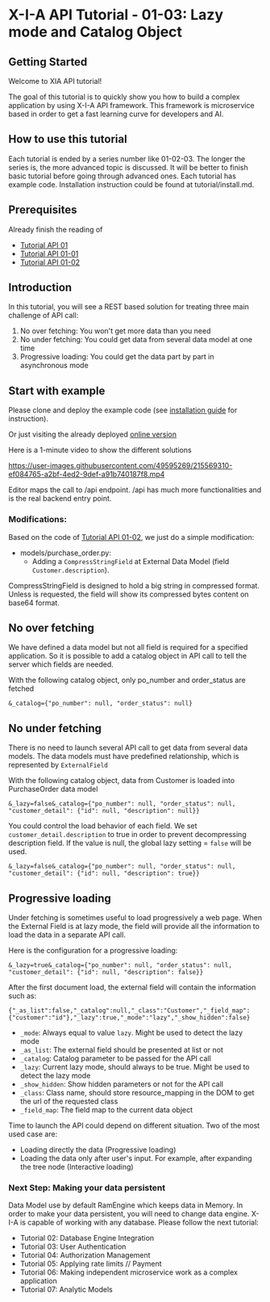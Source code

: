 # X-I-A API Tutorial - 01-03: Lazy mode and Catalog Object 
## Getting Started

Welcome to XIA API tutorial!

The goal of this tutorial is to quickly show you how to build a complex application by using X-I-A API framework. 
This framework is microservice based in order to get a fast learning curve for developers and AI.

## How to use this tutorial

Each tutorial is ended by a series number like 01-02-03. The longer the series is, the more advanced topic is discussed.
It will be better to finish basic tutorial before going through advanced ones. Each tutorial has example code. 
Installation instruction could be found at tutorial/install.md.

## Prerequisites

Already finish the reading of
* [Tutorial API 01](https://github.com/X-I-A/xia-tutorial-api-01)
* [Tutorial API 01-01](https://github.com/X-I-A/xia-tutorial-api-01-01)
* [Tutorial API 01-02](https://github.com/X-I-A/xia-tutorial-api-01-02)


## Introduction

In this tutorial, you will see a REST based solution for treating three main challenge of API call:
1. No over fetching: You won't get more data than you need
2. No under fetching: You could get data from several data model at one time
3. Progressive loading: You could get the data part by part in asynchronous mode

## Start with example

Please clone and deploy the example code (see [installation guide](tutorial/install.md) for instruction).

Or just visiting the already deployed [online version](https://xia-tutorial-api-01-03-srspyyjtqa-ew.a.run.app/order)

Here is a 1-minute video to show the different solutions

https://user-images.githubusercontent.com/49595269/215569310-ef084765-a2bf-4ed2-9def-a91b740187f8.mp4

Editor maps the call to /api endpoint. /api has much more functionalities and is the real backend entry point.

### Modifications:

Based on the code of [Tutorial API 01-02](https://github.com/X-I-A/xia-tutorial-api-01-02), 
we just do a simple modification:
* models/purchase_order.py:
    * Adding a `CompressStringField` at External Data Model (field `Customer.description`).

CompressStringField is designed to hold a big string in compressed format. Unless is requested, the field will show
its compressed bytes content on base64 format.

## No over fetching

We have defined a data model but not all field is required for a specified application. So it is possible to add a 
catalog object in API call to tell the server which fields are needed.

With the following catalog object, only po_number and order_status are fetched
```
&_catalog={"po_number": null, "order_status": null}
```

## No under fetching

There is no need to launch several API call to get data from several data models. 
The data models must have predefined relationship, which is represented by `ExternalField`

With the following catalog object, data from Customer is loaded into PurchaseOrder data model
```
&_lazy=false&_catalog={"po_number": null, "order_status": null, "customer_detail": {"id": null, "description": null}}
```

You could control the load behavior of each field. We set `customer_detail.description` to true in order to prevent 
decompressing description field. If the value is null, the global lazy setting = `false` will be used.
```
&_lazy=false&_catalog={"po_number": null, "order_status": null, "customer_detail": {"id": null, "description": true}}
```

## Progressive loading

Under fetching is sometimes useful to load progressively a web page. When the External Field is at lazy mode,
the field will provide all the information to load the data in a separate API call. 

Here is the configuration for a progressive loading:
```
&_lazy=true&_catalog={"po_number": null, "order_status": null, "customer_detail": {"id": null, "description": false}}
```

After the first document load, the external field will contain the information such as:
```
{"_as_list":false,"_catalog":null,"_class":"Customer","_field_map":{"customer":"id"},"_lazy":true,"_mode":"lazy","_show_hidden":false}
```
* `_mode`: Always equal to value `lazy`. Might be used to detect the lazy mode 
* `_as_list`: The external field should be presented at list or not
* `_catalog`: Catalog parameter to be passed for the API call
* `_lazy`: Current lazy mode, should always to be true. Might be used to detect the lazy mode
* `_show_hidden`: Show hidden parameters or not for the API call
* `_class`: Class name, should store resource_mapping in the DOM to get the url of the requested class
* `_field_map`: The field map to the current data object

Time to launch the API could depend on different situation. Two of the most used case are:
* Loading directly the data (Progressive loading)
* Loading the data only after user's input. For example, after expanding the tree node (Interactive loading)


### Next Step: Making your data persistent

Data Model use by default RamEngine which keeps data in Memory. 
In order to make your data persistent, you will need to change data engine. 
X-I-A is capable of working with any database. Please follow the next tutorial:
* Tutorial 02: Database Engine Integration
* Tutorial 03: User Authentication
* Tutorial 04: Authorization Management
* Tutorial 05: Applying rate limits // Payment
* Tutorial 06: Making independent microservice work as a complex application 
* Tutorial 07: Analytic Models

